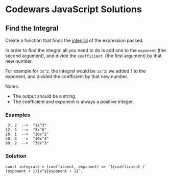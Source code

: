 # Codewars JavaScript Solutions

## Find the Integral

Create a function that finds the [integral](https://en.wikipedia.org/wiki/Integral) of the expression passed.

In order to find the integral all you need to do is add one to the `exponent` (the second argument), and divide the `coefficient `(the first argument) by that new number.

For example for `3x^2`, the integral would be `1x^3`: we added 1 to the exponent, and divided the coefficient by that new number.

Notes:

- The output should be a string.
- The coefficient and exponent is always a positive integer.

### Examples

```
 3, 2  -->  "1x^3"
12, 5  -->  "2x^6"
20, 1  -->  "10x^2"
40, 3  -->  "10x^4"
90, 2  -->  "30x^3"
```

### Solution

```
const integrate = (coefficient, exponent) => `${coefficient / (exponent + 1)}x^${exponent + 1}`;
```
